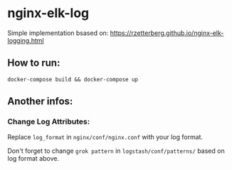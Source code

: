 # nginx-elk-log

Simple implementation bsased on: https://rzetterberg.github.io/nginx-elk-logging.html


## How to run:
```
docker-compose build && docker-compose up
```

## Another infos:

### Change Log Attributes:
Replace `log_format` in 
``
nginx/conf/nginx.conf
``
with your log format.

Don't forget to change `grok pattern` in
``
logstash/conf/patterns/
``
based on log format above.
